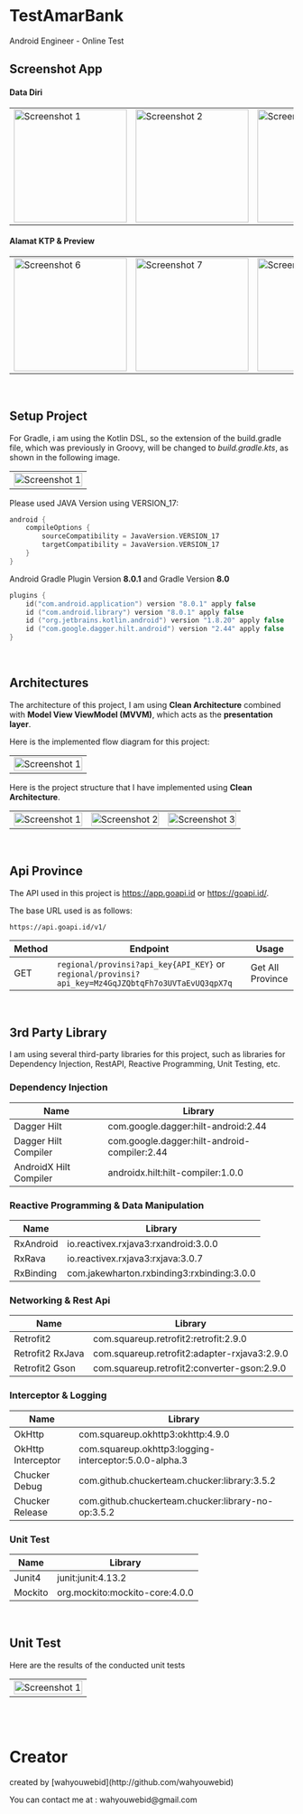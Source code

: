 # TestAmarBank
Android Engineer - Online Test

## Screenshot App
#### Data Diri
<table>
  <tr>
    <td>
      <img src="https://res.cloudinary.com/ujangwahyu/image/upload/v1688791903/screeenshot/1.png" alt="Screenshot 1" width="200">
    </td>
    <td>
      <img src="https://res.cloudinary.com/ujangwahyu/image/upload/v1688791903/screeenshot/2.png" alt="Screenshot 2" width="200">
    </td>
   <td>
      <img src="https://res.cloudinary.com/ujangwahyu/image/upload/v1688791903/screeenshot/3.png" alt="Screenshot 3" width="200">
    </td>
   <td>
      <img src="https://res.cloudinary.com/ujangwahyu/image/upload/v1688791903/screeenshot/4.png" alt="Screenshot 4" width="200">
    </td>
    <td>
      <img src="https://res.cloudinary.com/ujangwahyu/image/upload/v1688791903/screeenshot/6.png" alt="Screenshot 5" width="200">
    </td>
  </tr>
</table>

#### Alamat KTP & Preview
<table>
  <tr>
    <td>
      <img src="https://res.cloudinary.com/ujangwahyu/image/upload/v1688791903/screeenshot/7.png" alt="Screenshot 6" width="200">
    </td>
    <td>
      <img src="https://res.cloudinary.com/ujangwahyu/image/upload/v1688791903/screeenshot/8.png" alt="Screenshot 7" width="200">
    </td>
   <td>
      <img src="https://res.cloudinary.com/ujangwahyu/image/upload/v1688791903/screeenshot/9.png" alt="Screenshot 8" width="200">
    </td>
   <td>
      <img src="https://res.cloudinary.com/ujangwahyu/image/upload/v1688791903/screeenshot/10.png" alt="Screenshot 9" width="200">
    </td>
    <td>
      <img src="https://res.cloudinary.com/ujangwahyu/image/upload/v1688791903/screeenshot/11.png" alt="Screenshot 10" width="200">
    </td>
  </tr>
</table> 

<br>

## Setup Project
For Gradle, i am using the Kotlin DSL, so the extension of the build.gradle file, which was previously in Groovy, will be changed to *build.gradle.kts*, as shown in the following image.

<table>
  <tr>
    <td>
      <img src="https://res.cloudinary.com/kampuskoding/image/upload/v1688793875/Screenshot_2023-07-08_at_12.24.02_1.png" alt="Screenshot 1" width="100%">
    </td>
  </tr>
</table>

Please used JAVA Version using VERSION_17:

```kotlin
android {
    compileOptions {
        sourceCompatibility = JavaVersion.VERSION_17
        targetCompatibility = JavaVersion.VERSION_17
    }
}
```

Android Gradle Plugin Version **8.0.1** and Gradle Version **8.0**

```kotlin
plugins {
    id("com.android.application") version "8.0.1" apply false
    id ("com.android.library") version "8.0.1" apply false
    id ("org.jetbrains.kotlin.android") version "1.8.20" apply false
    id ("com.google.dagger.hilt.android") version "2.44" apply false
}
```

<br>

## Architectures
The architecture of this project, I am using **Clean Architecture** combined with **Model View ViewModel (MVVM)**, which acts as the **presentation layer**.

Here is the implemented flow diagram for this project:
<table>
  <tr>
    <td>
      <img src="https://res.cloudinary.com/ujangwahyu/image/upload/v1688796402/screeenshot/Screenshot_2023-07-08_at_13.06.23.png" alt="Screenshot 1" width="100%">
    </td>
  </tr>
</table>

Here is the project structure that I have implemented using **Clean Architecture**.

<table>
  <tr>
    <td>
      <img src="https://res.cloudinary.com/ujangwahyu/image/upload/v1688795071/screeenshot/Screenshot_2023-07-08_at_12.42.44.png" alt="Screenshot 1" width="100%">
    </td>
   <td>
      <img src="https://res.cloudinary.com/ujangwahyu/image/upload/v1688795070/screeenshot/Screenshot_2023-07-08_at_12.42.57.png" alt="Screenshot 2" width="100%">
    </td>
   <td>
      <img src="https://res.cloudinary.com/ujangwahyu/image/upload/v1688795072/screeenshot/Screenshot_2023-07-08_at_12.44.01.png" alt="Screenshot 3" width="100%">
    </td>
  </tr>
</table>

<br>

## Api Province

The API used in this project is https://app.goapi.id or https://goapi.id/.

The base URL used is as follows:
```
https://api.goapi.id/v1/
```

|Method | Endpoint | Usage |
| ---- | ---- | --------------- |
|GET| `regional/provinsi?api_key{API_KEY}` or `regional/provinsi?api_key=Mz4GqJZQbtqFh7o3UVTaEvUQ3qpX7q` | Get All Province|

<br>

## 3rd Party Library

I am using several third-party libraries for this project, such as libraries for Dependency Injection, RestAPI, Reactive Programming, Unit Testing, etc.

### Dependency Injection
|Name | Library |
| ---- | ---- |
|Dagger Hilt| com.google.dagger:hilt-android:2.44 |
|Dagger Hilt Compiler| com.google.dagger:hilt-android-compiler:2.44 | 
|AndroidX Hilt Compiler| androidx.hilt:hilt-compiler:1.0.0|

### Reactive Programming & Data Manipulation
|Name | Library |
| ---- | ---- |
|RxAndroid| io.reactivex.rxjava3:rxandroid:3.0.0 |
|RxRava| io.reactivex.rxjava3:rxjava:3.0.7 |
|RxBinding| com.jakewharton.rxbinding3:rxbinding:3.0.0|

### Networking & Rest Api
|Name | Library |
| ---- | ---- |
|Retrofit2| com.squareup.retrofit2:retrofit:2.9.0 |
|Retrofit2 RxJava| com.squareup.retrofit2:adapter-rxjava3:2.9.0 |
|Retrofit2 Gson| com.squareup.retrofit2:converter-gson:2.9.0|

### Interceptor & Logging
|Name | Library |
| ---- | ---- |
|OkHttp| com.squareup.okhttp3:okhttp:4.9.0 |
|OkHttp Interceptor| com.squareup.okhttp3:logging-interceptor:5.0.0-alpha.3 |
|Chucker Debug| com.github.chuckerteam.chucker:library:3.5.2 |
|Chucker Release| com.github.chuckerteam.chucker:library-no-op:3.5.2 |

### Unit Test
|Name | Library |
| ---- | ---- |
|Junit4| junit:junit:4.13.2 |
|Mockito| org.mockito:mockito-core:4.0.0 |

<br>

## Unit Test

Here are the results of the conducted unit tests

<table>
  <tr>
    <td>
      <img src="https://res.cloudinary.com/ujangwahyu/image/upload/v1688798141/screeenshot/Screenshot_2023-07-08_at_13.35.22.png" alt="Screenshot 1" width="100%">
    </td>
  </tr>
</table>

<br>

<br>
 <h1>Creator</h1>
 <p>created by [wahyouwebid](http://github.com/wahyouwebid)</p>
 <p>You can contact me at : wahyouwebid@gmail.com</p>

